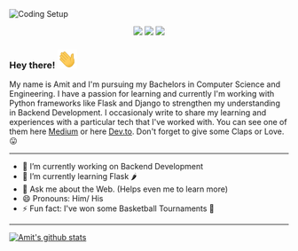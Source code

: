 <img src="https://images.unsplash.com/photo-1552308995-2baac1ad5490?ixlib=rb-1.2.1&ixid=eyJhcHBfaWQiOjEyMDd9&auto=format&fit=crop&w=1050&q=80" alt="Coding Setup">
<p align="center">
  <a href="https://twitter.com/_Amitdutta7"><img height="30" src="https://image.flaticon.com/icons/png/512/124/124021.png"></a>
  <a href="https://www.instagram.com/amit__dutta/"><img height="30" src="https://upload.wikimedia.org/wikipedia/commons/thumb/a/a5/Instagram_icon.png/1200px-Instagram_icon.png"></a>
  <a href="https://www.linkedin.com/in/amitdutta24/"><img height="30" src="https://eoss.asu.edu/sites/default/files/styles/panopoly_image_original/public/linkedin-logo-icon.png?itok=GF6EWlU_"></a>
</p>

### Hey there! <img src="https://github.com/ABSphreak/ABSphreak/blob/master/gifs/Hi.gif" width="35px">

My name is Amit and I'm pursuing my Bachelors in Computer Science and Engineering. I have a passion for learning and currently I'm working with Python frameworks like Flask and Django to strengthen my understanding in Backend Development. I occasionaly write to share my learning and experiences with a particular tech that I've worked with. You can see one of them here [Medium](https://medium.com/@amitcooldutta279/a-beginners-guide-to-confusion-matrix-machine-learning-101-77280db06c4b) or here [Dev.to](https://dev.to/_amitdutta7/a-beginner-s-guide-to-confusion-matrix-machine-learning-101-3m36). Don't forget to give some Claps or Love. 😛

---

- 🔭 I’m currently working on Backend Development
- 🌱 I’m currently learning Flask 🌶
- 💬 Ask me about the Web. (Helps even me to learn more)
- 😄 Pronouns: Him/ His
- ⚡ Fun fact: I've won some Basketball Tournaments 🏀

---

[![Amit's github stats](https://github-readme-stats.vercel.app/api?username=Amitdutta7&show_icons=true&theme=radical)](https://github.com/Amitdutta7/)
